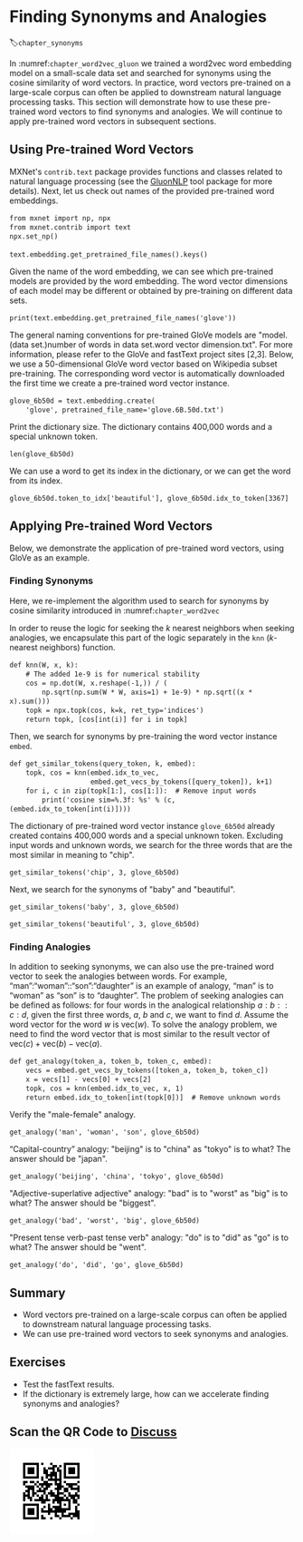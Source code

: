# Finding Synonyms and Analogies
:label:`chapter_synonyms`

In :numref:`chapter_word2vec_gluon` we trained a word2vec word embedding model
on a small-scale data set and searched for synonyms using the cosine similarity
of word vectors. In practice, word vectors pre-trained on a large-scale corpus
can often be applied to downstream natural language processing tasks. This
section will demonstrate how to use these pre-trained word vectors to find
synonyms and analogies. We will continue to apply pre-trained word vectors in
subsequent sections.

## Using Pre-trained Word Vectors

MXNet's `contrib.text` package provides functions and classes related to natural
language processing (see the [GluonNLP](https://gluon-nlp.mxnet.io/) tool package for more details). Next,
let us check out names of the provided pre-trained word embeddings.

```{.python .input}
from mxnet import np, npx
from mxnet.contrib import text
npx.set_np()

text.embedding.get_pretrained_file_names().keys()
```

Given the name of the word embedding, we can see which pre-trained models are provided by the word embedding. The word vector dimensions of each model may be different or obtained by pre-training on different data sets.

```{.python .input  n=35}
print(text.embedding.get_pretrained_file_names('glove'))
```

The general naming conventions for pre-trained GloVe models are "model.(data set.)number of words in data set.word vector dimension.txt". For more information, please refer to the GloVe and fastText project sites [2,3]. Below, we use a 50-dimensional GloVe word vector based on Wikipedia subset pre-training. The corresponding word vector is automatically downloaded the first time we create a pre-trained word vector instance.

```{.python .input  n=11}
glove_6b50d = text.embedding.create(
    'glove', pretrained_file_name='glove.6B.50d.txt')
```

Print the dictionary size. The dictionary contains 400,000 words and a special unknown token.

```{.python .input}
len(glove_6b50d)
```

We can use a word to get its index in the dictionary, or we can get the word from its index.

```{.python .input  n=12}
glove_6b50d.token_to_idx['beautiful'], glove_6b50d.idx_to_token[3367]
```

## Applying Pre-trained Word Vectors

Below, we demonstrate the application of pre-trained word vectors, using GloVe as an example.

### Finding Synonyms

Here, we re-implement the algorithm used to search for synonyms by cosine
similarity introduced in :numref:`chapter_word2vec`

In order to reuse the logic for seeking the $k$ nearest neighbors when
seeking analogies, we encapsulate this part of the logic separately in the `knn`
($k$-nearest neighbors) function.

```{.python .input}
def knn(W, x, k):
    # The added 1e-9 is for numerical stability
    cos = np.dot(W, x.reshape(-1,)) / (
        np.sqrt(np.sum(W * W, axis=1) + 1e-9) * np.sqrt((x * x).sum()))
    topk = npx.topk(cos, k=k, ret_typ='indices')
    return topk, [cos[int(i)] for i in topk]
```

Then, we search for synonyms by pre-training the word vector instance `embed`.

```{.python .input}
def get_similar_tokens(query_token, k, embed):
    topk, cos = knn(embed.idx_to_vec,
                    embed.get_vecs_by_tokens([query_token]), k+1)
    for i, c in zip(topk[1:], cos[1:]):  # Remove input words
        print('cosine sim=%.3f: %s' % (c, (embed.idx_to_token[int(i)])))
```

The dictionary of pre-trained word vector instance `glove_6b50d` already created contains 400,000 words and a special unknown token. Excluding input words and unknown words, we search for the three words that are the most similar in meaning to "chip".

```{.python .input}
get_similar_tokens('chip', 3, glove_6b50d)
```

Next, we search for the synonyms of "baby" and "beautiful".

```{.python .input}
get_similar_tokens('baby', 3, glove_6b50d)
```

```{.python .input}
get_similar_tokens('beautiful', 3, glove_6b50d)
```

### Finding Analogies

In addition to seeking synonyms, we can also use the pre-trained word vector to seek the analogies between words. For example, “man”:“woman”::“son”:“daughter” is an example of analogy, “man” is to “woman” as “son” is to “daughter”. The problem of seeking analogies can be defined as follows: for four words in the analogical relationship $a : b :: c : d$, given the first three words, $a$, $b$ and $c$, we want to find $d$. Assume the word vector for the word $w$ is $\text{vec}(w)$. To solve the analogy problem, we need to find the word vector that is most similar to the result vector of $\text{vec}(c)+\text{vec}(b)-\text{vec}(a)$.

```{.python .input}
def get_analogy(token_a, token_b, token_c, embed):
    vecs = embed.get_vecs_by_tokens([token_a, token_b, token_c])
    x = vecs[1] - vecs[0] + vecs[2]
    topk, cos = knn(embed.idx_to_vec, x, 1)
    return embed.idx_to_token[int(topk[0])]  # Remove unknown words
```

Verify the "male-female" analogy.

```{.python .input  n=18}
get_analogy('man', 'woman', 'son', glove_6b50d)
```

“Capital-country” analogy: "beijing" is to "china" as "tokyo" is to what? The answer should be "japan".

```{.python .input  n=19}
get_analogy('beijing', 'china', 'tokyo', glove_6b50d)
```

"Adjective-superlative adjective" analogy: "bad" is to "worst" as "big" is to what? The answer should be "biggest".

```{.python .input  n=20}
get_analogy('bad', 'worst', 'big', glove_6b50d)
```

"Present tense verb-past tense verb" analogy: "do" is to "did" as "go" is to what? The answer should be "went".

```{.python .input  n=21}
get_analogy('do', 'did', 'go', glove_6b50d)
```

## Summary

* Word vectors pre-trained on a large-scale corpus can often be applied to downstream natural language processing tasks.
* We can use pre-trained word vectors to seek synonyms and analogies.


## Exercises

* Test the fastText results.
* If the dictionary is extremely large, how can we accelerate finding synonyms and analogies?


## Scan the QR Code to [Discuss](https://discuss.mxnet.io/t/2390)

![](../img/qr_similarity-analogy.svg)
